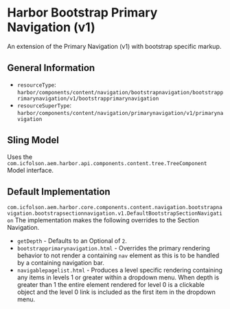 # Harbor Bootstrap Primary Navigation (v1)

An extension of the Primary Navigation (v1) with bootstrap specific markup.

## General Information

* `resourceType`: `harbor/components/content/navigation/bootstrapnavigation/bootstrapprimarynavigation/v1/bootstrapprimarynavigation`
* `resourceSuperType`: `harbor/components/content/navigation/primarynavigation/v1/primarynavigation`

## Sling Model

Uses the `com.icfolson.aem.harbor.api.components.content.tree.TreeComponent` Model interface.

## Default Implementation

`com.icfolson.aem.harbor.core.components.content.navigation.bootstrapnavigation.bootstrapsectionnavigation.v1.DefaultBootstrapSectionNavigation`
The implementation makes the following overrides to the Section Navigation.

* `getDepth` - Defaults to an Optional of `2`.
* `bootstrapprimarynavigation.html` - Overrides the primary rendering behavior to 
  not render a containing `nav` element as this is to be handled by a containing 
  navigation bar.
* `navigablepagelist.html` - Produces a level specific rendering containing any 
  items in levels 1 or greater within a dropdown menu.  When depth is greater 
  than 1 the entire element rendered for level 0 is a clickable object and the 
  level 0 link is included as the first item in the dropdown menu. 